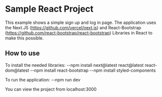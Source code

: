 # Sample React Project
This example shows a simple sign up and log in page. The application uses the Next.JS (https://github.com/vercel/next.js) and React-Bootstrap (https://github.com/react-bootstrap/react-bootstrap) Libraries in React to make this possible.



## How to use

To install the needed libraries:
--npm install next@latest react@latest react-dom@latest
--npm install react-bootstrap
--npm install styled-components

To run the application:
--npm run dev

You can view the project from localhost:3000
